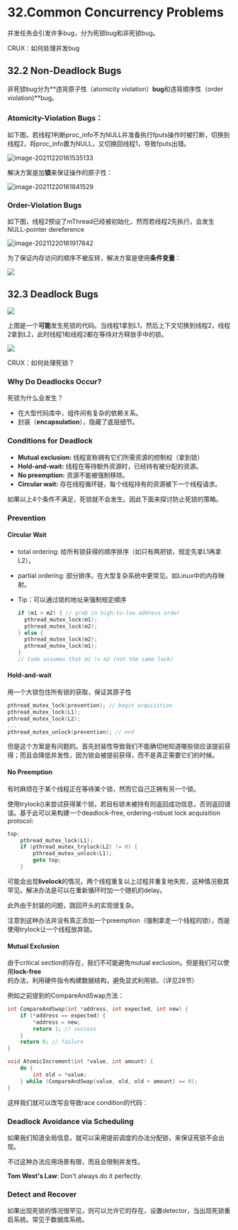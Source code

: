 # 32.Common Concurrency Problems

并发任务会引发许多bug，分为死锁bug和非死锁bug。

CRUX：如何处理并发bug

## 32.2 Non-Deadlock Bugs

非死锁bug分为**违背原子性（atomicity violation）**bug**和违背顺序性（order violation)**bug。

### **Atomicity-Violation Bugs**：

如下图，若线程1判断proc\_info不为NULL并准备执行fputs操作时被打断，切换到线程2，将proc\_info置为NULL，又切换回线程1，导致fputs出错。

![image-20211220161535133](<../../.gitbook/assets/image 20211220161535133>)

解决方案是加**锁**来保证操作的原子性：

![image-20211220161841529](<../../.gitbook/assets/image 20211220161841529>)

### Order-Violation Bugs

如下图，线程2预设了mThread已经被初始化，然而若线程2先执行，会发生NULL-pointer dereference

![image-20211220161917842](<../../.gitbook/assets/image 20211220161917842>)

为了保证内存访问的顺序不被反转，解决方案是使用**条件变量**：

![](../../.gitbook/assets/image-20211220162156119.png)

## 32.3 Deadlock Bugs

![](../../.gitbook/assets/image-20211220163039590.png)

上图是一个**可能**发生死锁的代码。当线程1拿到L1，然后上下文切换到线程2，线程2拿到L2，此时线程1和线程2都在等待对方释放手中的锁。

![](../../.gitbook/assets/image-20211220163215638.png)

CRUX：如何处理死锁？

### Why Do Deadlocks Occur?

死锁为什么会发生？

* 在大型代码库中，组件间有复杂的依赖关系。
* 封装（**encapsulation**），隐藏了底层细节。

### Conditions for Deadlock

* **Mutual exclusion:** 线程宣称拥有它们所需资源的控制权（拿到锁）
* **Hold-and-wait:** 线程在等待额外资源时，已经持有被分配的资源。
* **No preemption:** 资源不能被强制移除。
* **Circular wait:** 存在线程循环链，每个线程持有的资源被下一个线程请求。

如果以上4个条件不满足，死锁就不会发生。因此下面来探讨防止死锁的策略。

### Prevention

#### Circular Wait

* total ordering: 给所有锁获得的顺序排序（如只有两把锁，规定先拿L1再拿L2）。
* partial ordering: 部分排序。在大型复杂系统中更常见。如Linux中的内存映射。
*   Tip：可以通过锁的地址来强制规定顺序

    ```c
    if (m1 > m2) { // grab in high-to-low address order
      pthread_mutex_lock(m1);
      pthread_mutex_lock(m2);
    } else {
      pthread_mutex_lock(m2);
      pthread_mutex_lock(m1);
    }
    // Code assumes that m1 != m2 (not the same lock)
    ```

#### Hold-and-wait

用一个大锁包住所有锁的获取，保证其原子性

```c
pthread_mutex_lock(prevention); // begin acquisition
pthread_mutex_lock(L1);
pthread_mutex_lock(L2);
...
pthread_mutex_unlock(prevention); // end
```

但是这个方案是有问题的。首先封装性导致我们不能确切地知道哪些锁应该提前获得；而且会降低并发性，因为锁会被提前获得，而不是真正需要它们的时候。

#### No Preemption

有时麻烦在于某个线程正在等待某个锁，然而它自己正拥有另一个锁。

使用trylock()来尝试获得某个锁，若目标锁未被持有则返回成功信息，否则返回错误。基于此可以来构建一个deadlock-free, ordering-robust lock acquisition protocol:

```c
top:
	pthread_mutex_lock(L1);
	if (pthread_mutex_trylock(L2) != 0) {
        pthread_mutex_unlock(L1);
        goto top;
    }
```

可能会出现**livelock**的情况，两个线程重复以上过程并重复地失败，这种情况极其罕见。解决办法是可以在重新循环时加一个随机的delay。

此外由于封装的问题，跳回开头的实现很复杂。

注意到这种办法并没有真正添加一个preemption（强制拿走一个线程的锁），而是使用trylock让一个线程放弃锁。

#### Mutual Exclusion

由于critical section的存在，我们不可能避免mutual exclusion。但是我们可以使用**lock-free**的办法，利用硬件指令构建数据结构，避免显式利用锁。（详见28节）

例如之前提到的CompareAndSwap方法：

```c
int CompareAndSwap(int *address, int expected, int new) {
    if (*address == expected) {
        *address = new;
        return 1; // success
    }
    return 0; // failure
}
```

```c
void AtomicIncrement(int *value, int amount) {
    do {
        int old = *value;
    } while (CompareAndSwap(value, old, old + amount) == 0);
}
```

这样我们就可以改写会导致race condition的代码：



### Deadlock Avoidance via Scheduling

如果我们知道全局信息，就可以采用提前调度的办法分配锁，来保证死锁不会出现。

不过这种办法应用场景有限，而且会限制并发性。

**Tom West's Law**: Don't always do it perfectly.

### Detect and Recover

如果出现死锁的情况很罕见，则可以允许它的存在，设置detector，当出现死锁重启系统。常见于数据库系统。

